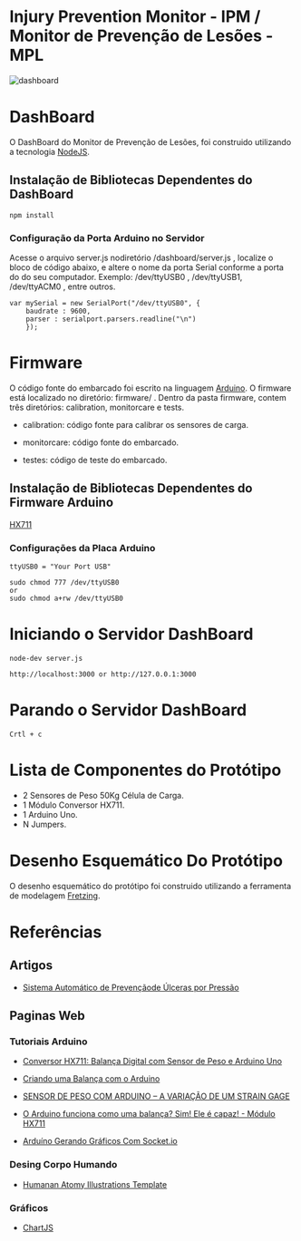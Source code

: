 # Injury Prevention Monitor - IPM / Monitor de Prevenção de Lesões - MPL

![dashboard](https://github.com/rodriguesfas/Injury-Prevention-Monitor/blob/master/user-guide/screenshot/dashboard.png)

# DashBoard

O DashBoard do Monitor de Prevenção de Lesões, foi construido utilizando a tecnologia [NodeJS](https://nodejs.org/en/). 

## Instalação de Bibliotecas Dependentes do DashBoard
    
    npm install

### Configuração da Porta Arduino no Servidor

Acesse o arquivo server.js nodiretório /dashboard/server.js , localize o bloco de código abaixo, e altere o nome da porta Serial conforme a porta do do seu computador. Exemplo: /dev/ttyUSB0 , /dev/ttyUSB1, /dev/ttyACM0 , entre outros.

    var mySerial = new SerialPort("/dev/ttyUSB0", {
        baudrate : 9600,
        parser : serialport.parsers.readline("\n")
        });

# Firmware
O código fonte do embarcado foi escrito na linguagem [Arduino](https://arduino.cc).
O firmware está localizado no diretório: firmware/ .
Dentro da pasta firmware, contem três diretórios: calibration, monitorcare e tests.

- calibration: código fonte para calibrar os sensores de carga. 

- monitorcare: código fonte do embarcado.

- testes: código de teste do embarcado.

## Instalação de Bibliotecas Dependentes do Firmware Arduino   

[HX711](https://github.com/bogde/HX711)

### Configurações da Placa Arduino
    ttyUSB0 = "Your Port USB"

    sudo chmod 777 /dev/ttyUSB0
	or
    sudo chmod a+rw /dev/ttyUSB0

# Iniciando o Servidor DashBoard

    node-dev server.js

    http://localhost:3000 or http://127.0.0.1:3000

# Parando o Servidor DashBoard

    Crtl + c

# Lista de Componentes do Protótipo

- 2 Sensores de Peso 50Kg Célula de Carga.
- 1 Módulo Conversor HX711.
- 1 Arduino Uno.
- N Jumpers.

# Desenho Esquemático Do Protótipo

O desenho esquemático do protótipo foi construido utilizando a ferramenta de modelagem [Fretzing](https://fritzing.org/home/).

# Referências

## Artigos
- [Sistema Automático de Prevençãode Úlceras por Pressão](https://repositorio.uma.pt/handle/10400.13/75)

## Paginas Web

### Tutoriais Arduino
- [Conversor HX711: Balança Digital com Sensor de Peso e Arduino Uno](http://blog.baudaeletronica.com.br/conversor-hx711-para-balanca-eletronica/)

- [Criando uma Balança com o Arduino](https://www.robocore.net/tutoriais/celula-de-carga-hx711-com-arduino?fbclid=IwAR2aD6KqunSnPPSsosWZVWt0Pk9HB9HtG3jASjT7Ue2qxKIl7NotRoJ8ZkA)

- [SENSOR DE PESO COM ARDUINO – A VARIAÇÃO DE UM STRAIN GAGE](https://blog.usinainfo.com.br/sensor-de-peso-com-arduino-variacao-de-um-strain-gage/)


- [O Arduino funciona como uma balança? Sim! Ele é capaz! - Módulo HX711](https://www.youtube.com/watch?v=-qLfybfvsHw&feature=push-u-sub&attr_tag=cvjlzRGy3V1M0wxC%3A6)

- [Arduíno Gerando Gráficos Com Socket.io](http://clubedosgeeks.com.br/programacao/arduino-gerando-graficos-com-socket-io)

### Desing Corpo Humando
- [Humanan Atomy Illustrations Template](https://www.humananatomyillustrations.com/)

### Gráficos
- [ChartJS](https://www.chartjs.org/)